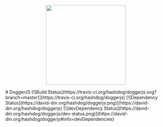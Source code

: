 <p align="center">
  <a href="http://doggerjs.com">
    <img height="250" src="http://doggerjs.com/img/doggerjs.png"/>
  </a>
</p>
# DoggerJS
[![Build Status](https://travis-ci.org/hashdog/doggerjs.svg?branch=master)](https://travis-ci.org/hashdog/doggerjs)
[![Dependency Status](https://david-dm.org/hashdog/doggerjs.png)](https://david-dm.org/hashdog/doggerjs)
[![devDependency Status](https://david-dm.org/hashdog/doggerjs/dev-status.png)](https://david-dm.org/hashdog/doggerjs#info=devDependencies)
